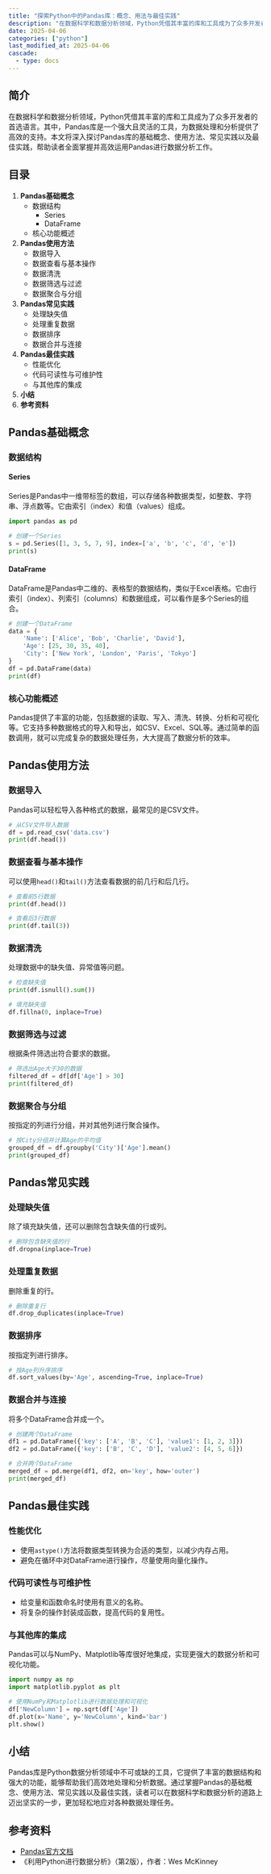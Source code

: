 ```yaml
---
title: "探索Python中的Pandas库：概念、用法与最佳实践"
description: "在数据科学和数据分析领域，Python凭借其丰富的库和工具成为了众多开发者的首选语言。其中，Pandas库是一个强大且灵活的工具，为数据处理和分析提供了高效的支持。本文将深入探讨Pandas库的基础概念、使用方法、常见实践以及最佳实践，帮助读者全面掌握并高效运用Pandas进行数据分析工作。"
date: 2025-04-06
categories: ["python"]
last_modified_at: 2025-04-06
cascade:
  - type: docs
---
```



## 简介
在数据科学和数据分析领域，Python凭借其丰富的库和工具成为了众多开发者的首选语言。其中，Pandas库是一个强大且灵活的工具，为数据处理和分析提供了高效的支持。本文将深入探讨Pandas库的基础概念、使用方法、常见实践以及最佳实践，帮助读者全面掌握并高效运用Pandas进行数据分析工作。

<!-- more -->
## 目录
1. **Pandas基础概念**
    - 数据结构
        - Series
        - DataFrame
    - 核心功能概述
2. **Pandas使用方法**
    - 数据导入
    - 数据查看与基本操作
    - 数据清洗
    - 数据筛选与过滤
    - 数据聚合与分组
3. **Pandas常见实践**
    - 处理缺失值
    - 处理重复数据
    - 数据排序
    - 数据合并与连接
4. **Pandas最佳实践**
    - 性能优化
    - 代码可读性与可维护性
    - 与其他库的集成
5. **小结**
6. **参考资料**

## Pandas基础概念
### 数据结构
#### Series
Series是Pandas中一维带标签的数组，可以存储各种数据类型，如整数、字符串、浮点数等。它由索引（index）和值（values）组成。

```python
import pandas as pd

# 创建一个Series
s = pd.Series([1, 3, 5, 7, 9], index=['a', 'b', 'c', 'd', 'e'])
print(s)
```

#### DataFrame
DataFrame是Pandas中二维的、表格型的数据结构，类似于Excel表格。它由行索引（index）、列索引（columns）和数据组成，可以看作是多个Series的组合。

```python
# 创建一个DataFrame
data = {
    'Name': ['Alice', 'Bob', 'Charlie', 'David'],
    'Age': [25, 30, 35, 40],
    'City': ['New York', 'London', 'Paris', 'Tokyo']
}
df = pd.DataFrame(data)
print(df)
```

### 核心功能概述
Pandas提供了丰富的功能，包括数据的读取、写入、清洗、转换、分析和可视化等。它支持多种数据格式的导入和导出，如CSV、Excel、SQL等。通过简单的函数调用，就可以完成复杂的数据处理任务，大大提高了数据分析的效率。

## Pandas使用方法
### 数据导入
Pandas可以轻松导入各种格式的数据，最常见的是CSV文件。

```python
# 从CSV文件导入数据
df = pd.read_csv('data.csv')
print(df.head())
```

### 数据查看与基本操作
可以使用`head()`和`tail()`方法查看数据的前几行和后几行。

```python
# 查看前5行数据
print(df.head())

# 查看后3行数据
print(df.tail(3))
```

### 数据清洗
处理数据中的缺失值、异常值等问题。

```python
# 检查缺失值
print(df.isnull().sum())

# 填充缺失值
df.fillna(0, inplace=True)
```

### 数据筛选与过滤
根据条件筛选出符合要求的数据。

```python
# 筛选出Age大于30的数据
filtered_df = df[df['Age'] > 30]
print(filtered_df)
```

### 数据聚合与分组
按指定的列进行分组，并对其他列进行聚合操作。

```python
# 按City分组并计算Age的平均值
grouped_df = df.groupby('City')['Age'].mean()
print(grouped_df)
```

## Pandas常见实践
### 处理缺失值
除了填充缺失值，还可以删除包含缺失值的行或列。

```python
# 删除包含缺失值的行
df.dropna(inplace=True)
```

### 处理重复数据
删除重复的行。

```python
# 删除重复行
df.drop_duplicates(inplace=True)
```

### 数据排序
按指定列进行排序。

```python
# 按Age列升序排序
df.sort_values(by='Age', ascending=True, inplace=True)
```

### 数据合并与连接
将多个DataFrame合并成一个。

```python
# 创建两个DataFrame
df1 = pd.DataFrame({'key': ['A', 'B', 'C'], 'value1': [1, 2, 3]})
df2 = pd.DataFrame({'key': ['B', 'C', 'D'], 'value2': [4, 5, 6]})

# 合并两个DataFrame
merged_df = pd.merge(df1, df2, on='key', how='outer')
print(merged_df)
```

## Pandas最佳实践
### 性能优化
- 使用`astype()`方法将数据类型转换为合适的类型，以减少内存占用。
- 避免在循环中对DataFrame进行操作，尽量使用向量化操作。

### 代码可读性与可维护性
- 给变量和函数命名时使用有意义的名称。
- 将复杂的操作封装成函数，提高代码的复用性。

### 与其他库的集成
Pandas可以与NumPy、Matplotlib等库很好地集成，实现更强大的数据分析和可视化功能。

```python
import numpy as np
import matplotlib.pyplot as plt

# 使用NumPy和Matplotlib进行数据处理和可视化
df['NewColumn'] = np.sqrt(df['Age'])
df.plot(x='Name', y='NewColumn', kind='bar')
plt.show()
```

## 小结
Pandas库是Python数据分析领域中不可或缺的工具，它提供了丰富的数据结构和强大的功能，能够帮助我们高效地处理和分析数据。通过掌握Pandas的基础概念、使用方法、常见实践以及最佳实践，读者可以在数据科学和数据分析的道路上迈出坚实的一步，更加轻松地应对各种数据处理任务。

## 参考资料
- [Pandas官方文档](https://pandas.pydata.org/docs/)
- 《利用Python进行数据分析》（第2版），作者：Wes McKinney 